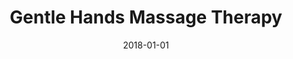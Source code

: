 ---
layout: site
title: "Gentle Hands Massage Therapy"
date: 2018-01-01
categories: [community]
version: 4.3.0
major: 4
minor: 3
patch: 0
slug: gentle-hands-massage-therapy
link: https://www.gentlehandsmassagetherapy.com/
permalink: /sites/:slug
---